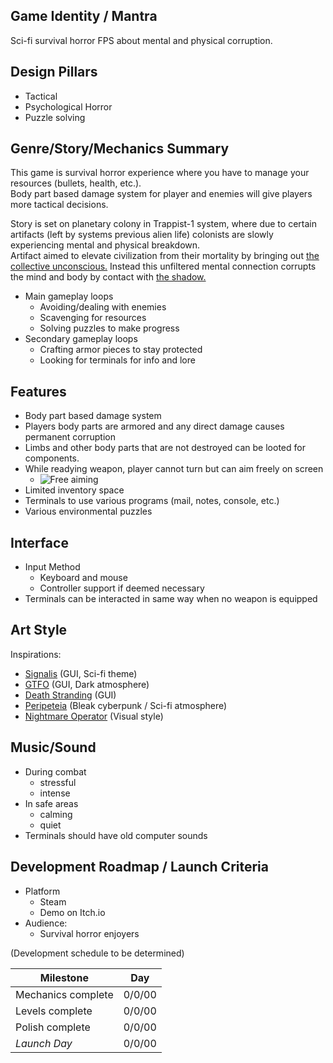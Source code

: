 ## Game Identity / Mantra
Sci-fi survival horror FPS about mental and physical corruption.
## Design Pillars
- Tactical
- Psychological Horror
- Puzzle solving
## Genre/Story/Mechanics Summary
This game is survival horror experience where you have to manage your resources (bullets, health, etc.).  
Body part based damage system for player and enemies will give players more tactical decisions.  

Story is set on planetary colony in Trappist-1 system, where due to certain artifacts (left by systems previous alien life) colonists are slowly experiencing mental and physical breakdown.  
Artifact aimed to elevate civilization from their mortality by bringing out [the collective unconscious.](https://en.wikipedia.org/wiki/Collective_unconscious) Instead this unfiltered mental connection corrupts the mind and body by contact with [the shadow.](https://en.wikipedia.org/wiki/Shadow_(psychology))
- Main gameplay loops
	- Avoiding/dealing with enemies
	- Scavenging for resources
	- Solving puzzles to make progress
- Secondary gameplay loops
	- Crafting armor pieces to stay protected
	- Looking for terminals for info and lore
## Features
- Body part based damage system
- Players body parts are armored and any direct damage causes permanent corruption
- Limbs and other body parts that are not destroyed can be looted for components.
- While readying weapon, player cannot turn but can aim freely on screen
	- ![Free aiming](free_aim.gif)
- Limited inventory space
- Terminals to use various programs (mail, notes, console, etc.)
- Various environmental puzzles
## Interface
- Input Method
	- Keyboard and mouse
	- Controller support if deemed necessary
- Terminals can be interacted in same way when no weapon is equipped
## Art Style
Inspirations:
- [Signalis](https://store.steampowered.com/app/1262350/SIGNALIS/) (GUI, Sci-fi theme)
- [GTFO](https://store.steampowered.com/app/493520/GTFO/) (GUI, Dark atmosphere)
- [Death Stranding](https://store.steampowered.com/app/1850570/DEATH_STRANDING_DIRECTORS_CUT/) (GUI)
- [Peripeteia](https://store.steampowered.com/app/1437760/Peripeteia/) (Bleak cyberpunk / Sci-fi atmosphere)
- [Nightmare Operator](https://store.steampowered.com/app/2957360/NIGHTMARE_OPERATOR/) (Visual style)
## Music/Sound
- During combat
	- stressful
	- intense
- In safe areas
	- calming
	- quiet
- Terminals should have old computer sounds
## Development Roadmap / Launch Criteria

- Platform
	- Steam
	- Demo on Itch.io
-  Audience:
	- Survival horror enjoyers

(Development schedule to be determined)

| Milestone          | Day    |
| ------------------ | ------ |
| Mechanics complete | 0/0/00 |
| Levels complete    | 0/0/00 |
| Polish complete    | 0/0/00 |
| *Launch Day*       | 0/0/00 |
